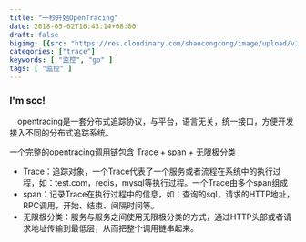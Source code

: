 ```yaml
---
title: "一秒开始OpenTracing"
date: 2018-05-02T16:43:14+08:00
draft: false
bigimg: [{src: "https://res.cloudinary.com/shaocongcong/image/upload/v1525252394/blog/trace/opentracing/tracing_kenan.jpg", desc: "tracing"}]
categories: ["trace"]
keywords: [ "监控", "go" ]
tags: [ "监控" ]
---
```


### I'm scc! 
 opentracing是一套分布式追踪协议，与平台，语言无关，统一接口，方便开发接入不同的分布式追踪系统。

一个完整的opentracing调用链包含 Trace + span + 无限极分类

- Trace：追踪对象，一个Trace代表了一个服务或者流程在系统中的执行过程，如：test.com，redis，mysql等执行过程。一个Trace由多个span组成
- span：记录Trace在执行过程中的信息，如：查询的sql，请求的HTTP地址，RPC调用，开始、结束、间隔时间等。
- 无限极分类：服务与服务之间使用无限极分类的方式，通过HTTP头部或者请求地址传输到最低层，从而把整个调用链串起来。